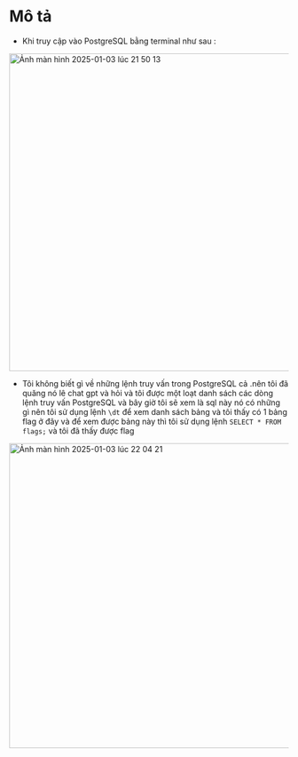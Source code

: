 # Mô tả 
- Khi truy cập vào PostgreSQL bằng terminal như sau :

<img width="572" alt="Ảnh màn hình 2025-01-03 lúc 21 50 13" src="https://github.com/user-attachments/assets/0fde9488-6775-4120-9921-65ca0083859b" />

 - Tôi không biết gì về những lệnh truy vấn trong PostgreSQL cả .nên tôi đã quăng nó lê chat gpt và hỏi và tôi được một loạt danh sách các dòng lệnh truy vấn PostgreSQL và bây giờ tôi sẽ xem là sql này nó có những gì nên tôi sử dụng lệnh `\dt` để xem danh sách bảng và tôi thấy có 1 bảng flag ở đây và để xem được bảng này thì tôi sử dụng lệnh `SELECT * FROM flags;` và tôi đã thấy được flag

<img width="549" alt="Ảnh màn hình 2025-01-03 lúc 22 04 21" src="https://github.com/user-attachments/assets/0035cef6-9909-4183-8d57-c952aa4546c9" />





